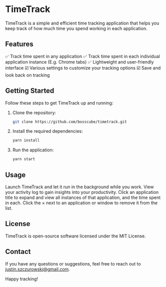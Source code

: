 # TimeTrack
TimeTrack is a simple and efficient time tracking application that helps you keep track of how much time you spend working in each application.

## Features

✅ Track time spent in any application
✅ Track time spent in each individual application instance (E.g. Chrome tabs)
✅ Lightweight and user-friendly interface
☑️ Various settings to customize your tracking options
☑️ Save and look back on tracking

## Getting Started

Follow these steps to get TimeTrack up and running:

1. Clone the repository:

   ```bash
   git clone https://github.com/bosscube/timetrack.git
2.  Install the required dependencies:
    
    ```bash
    yarn install
3.  Run the application:
    
    ```bash
    yarn start    
## Usage
Launch TimeTrack and let it run in the background while you work. View your activity log to gain insights into your productivity. Click an application title to expand and view all instances of that application, and the time spent in each. Click the &times; next to an application or window to remove it from the list.

## License

TimeTrack is open-source software licensed under the MIT License.

## Contact

If you have any questions or suggestions, feel free to reach out to justin.szczurowski@gmail.com.

Happy tracking!